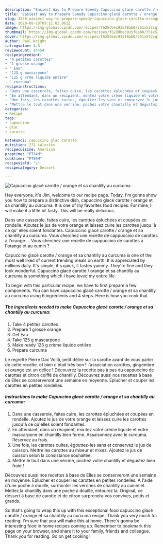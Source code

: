 ```yaml
---
description: "Easiest Way to Prepare Speedy Capuccino glacé carotte / orange et sa chantilly au curcuma"
title: "Easiest Way to Prepare Speedy Capuccino glacé carotte / orange et sa chantilly au curcuma"
slug: 3256-easiest-way-to-prepare-speedy-capuccino-glace-carotte-orange-et-sa-chantilly-au-curcuma
date: 2020-08-18T09:11:03.862Z
image: https://img-global.cpcdn.com/recipes/f628dbec935f8ab0/751x532cq70/capuccino-glace-carotte-orange-et-sa-chantilly-au-curcuma-photo-principale-de-la-recette.jpg
thumbnail: https://img-global.cpcdn.com/recipes/f628dbec935f8ab0/751x532cq70/capuccino-glace-carotte-orange-et-sa-chantilly-au-curcuma-photo-principale-de-la-recette.jpg
cover: https://img-global.cpcdn.com/recipes/f628dbec935f8ab0/751x532cq70/capuccino-glace-carotte-orange-et-sa-chantilly-au-curcuma-photo-principale-de-la-recette.jpg
author: Paul Wright
ratingvalue: 4.8
reviewcount: 14454
recipeingredient:
- "4 petites carottes"
- "1 grosse orange"
- " Eau"
- "125 g mascarpone"
- "125 g crme liquide entire"
- " curcuma"
recipeinstructions:
- "Dans une casserole, faites cuire, les carottes épluchées et coupées en rondelle. Ajoutez le jus de votre orange et laissez cuire les carottes jusqu&#39;à ce qu&#39;elles soient fondantes."
- "En attendant, dans un récipient, montez votre crème liquide et votre mascarpone en chantilly bien ferme. Assaisonnez avec le curcuma. Réservez au frais."
- "Une fois, les carottes cuites, égouttez-les sans et conservez le jus de cuisson. Mettre les carottes au mixeur et mixez. Ajoutez le jus de cuisson selon la consistance souhaitée."
- "Mettre le tout dans une verrine, pochez votre chantilly et dégustez bien froid !"
categories:
- Recipe
tags:
- capuccino
- glac
- carotte

katakunci: capuccino glac carotte 
nutrition: 271 calories
recipecuisine: American
preptime: "PT14M"
cooktime: "PT50M"
recipeyield: "2"
recipecategory: Dessert

---
```



![Capuccino glacé carotte / orange et sa chantilly au curcuma](https://img-global.cpcdn.com/recipes/f628dbec935f8ab0/751x532cq70/capuccino-glace-carotte-orange-et-sa-chantilly-au-curcuma-photo-principale-de-la-recette.jpg)

Hey everyone, it's Jim, welcome to our recipe page. Today, I'm gonna show you how to prepare a distinctive dish, capuccino glacé carotte / orange et sa chantilly au curcuma. It is one of my favorites food recipes. For mine, I will make it a little bit tasty. This will be really delicious.

Dans une casserole, faites cuire, les carottes épluchées et coupées en rondelle. Ajoutez le jus de votre orange et laissez cuire les carottes jusqu &#39;à ce qu&#39; elles soient fondantes. Capuccino glacé carotte / orange et sa chantilly au curcuma. Vous cherchez une recette de cappuccino de carottes à l&#39;orange … Vous cherchez une recette de cappuccino de carottes à l&#39;orange et au cumin ?

Capuccino glacé carotte / orange et sa chantilly au curcuma is one of the most well liked of current trending meals on earth. It is appreciated by millions daily. It's simple, it's quick, it tastes yummy. They're fine and they look wonderful. Capuccino glacé carotte / orange et sa chantilly au curcuma is something which I have loved my entire life.


To begin with this particular recipe, we have to first prepare a few components. You can have capuccino glacé carotte / orange et sa chantilly au curcuma using 6 ingredients and 4 steps. Here is how you cook that.

<!--inarticleads1-->

##### The ingredients needed to make Capuccino glacé carotte / orange et sa chantilly au curcuma:

1. Take 4 petites carottes
1. Prepare 1 grosse orange
1. Get  Eau
1. Take 125 g mascarpone
1. Make ready 125 g crème liquide entière
1. Prepare  curcuma


Le regretté Pierre Dac Voilà, petit délire sur la carotte avant de vous parler de cette recette. et bien c&#39;était très bon ! l&#39;association carottes, gingembre et orange est un délice ! Découvrez la recette pas à pas du cappuccino de carottes et citron coiffé de chantilly. Découvrez aussi nos recettes à base de Elles se conserveront une semaine en moyenne. Eplucher et couper les carottes en petites rondelles. 

<!--inarticleads2-->

##### Instructions to make Capuccino glacé carotte / orange et sa chantilly au curcuma:

1. Dans une casserole, faites cuire, les carottes épluchées et coupées en rondelle. Ajoutez le jus de votre orange et laissez cuire les carottes jusqu&#39;à ce qu&#39;elles soient fondantes.
1. En attendant, dans un récipient, montez votre crème liquide et votre mascarpone en chantilly bien ferme. Assaisonnez avec le curcuma. Réservez au frais.
1. Une fois, les carottes cuites, égouttez-les sans et conservez le jus de cuisson. Mettre les carottes au mixeur et mixez. Ajoutez le jus de cuisson selon la consistance souhaitée.
1. Mettre le tout dans une verrine, pochez votre chantilly et dégustez bien froid !


Découvrez aussi nos recettes à base de Elles se conserveront une semaine en moyenne. Eplucher et couper les carottes en petites rondelles. A l&#39;aide d&#39;une poche à douille, surmonter les verrines de chantilly au cumin et. Mettez la chantilly dans une poche à douille, entourez la. Original, ce dessert à base de carotte et de citron surprendra vos convives, petits et grands. 

So that's going to wrap this up with this exceptional food capuccino glacé carotte / orange et sa chantilly au curcuma recipe. Thank you very much for reading. I'm sure that you will make this at home. There's gonna be interesting food in home recipes coming up. Remember to bookmark this page on your browser, and share it to your family, friends and colleague. Thank you for reading. Go on get cooking!

